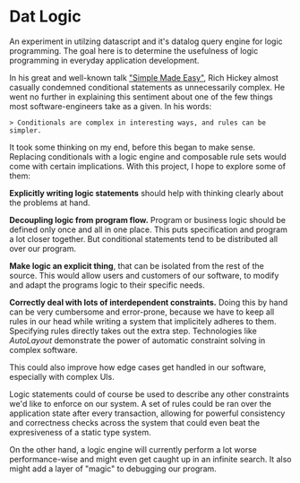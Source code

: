 # Dat Logic

An experiment in utilzing datascript and it's datalog query engine
for logic programming. The goal here is to determine the usefulness
of logic programming in everyday application development.

In his great and well-known talk ["Simple Made Easy"](https://github.com/matthiasn/talk-transcripts/blob/master/Hickey_Rich/SimpleMadeEasy.md), Rich Hickey almost casually condemned conditional statements
as unnecessarily complex. He went no further in explaining this sentiment about one of the few things
most software-engineers take as a given. In his words:

    > Conditionals are complex in interesting ways, and rules can be simpler.

It took some thinking on my end, before this began to make sense. Replacing conditionals
with a logic engine and composable rule sets would come with certain implications. With
this project, I hope to explore some of them:

**Explicitly writing logic statements** should help with thinking clearly about the problems at hand.

**Decoupling logic from program flow.**
Program or business logic should be defined only
once and all in one place. This puts specification and program a lot closer together.
But conditional statements tend to be distributed all over our program.

**Make logic an explicit thing**, that can be isolated from the rest of the source.
This would allow users and customers of our software, to modify and adapt the programs logic
to their specific needs.

**Correctly deal with lots of interdependent constraints.**
Doing this by hand can be very cumbersome and error-prone, because we have to keep
all rules in our head while writing a system that implicitely adheres to them.
Specifying rules directly takes out the extra step. Technologies like *AutoLayout* demonstrate
the power of automatic constraint solving in complex software.

This could also improve how edge cases get handled in our software, especially with
complex UIs. 

Logic statements could of course be used to describe any other constraints we'd like to
enforce on our system. A set of rules could be ran over the application state after every
transaction, allowing for powerful consistency and correctness checks across the system
that could even beat the expresiveness of a static type system.


On the other hand, a logic engine will currently perform a lot worse performance-wise and might even
get caught up in an infinite search. It also might add a layer of "magic" to debugging our program.